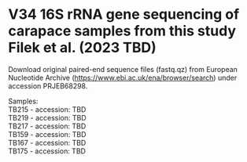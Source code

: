 # V34 16S rRNA gene sequencing of carapace samples from this study Filek et al. (2023 TBD)
  Download original paired-end sequence files (fastq.qz) from European Nucleotide Archive (https://www.ebi.ac.uk/ena/browser/search) under accession PRJEB68298.

 Samples:  
 TB215 - accession: TBD  
 TB219 - accession: TBD  
 TB217 - accession: TBD  
 TB159 - accession: TBD  
 TB167 - accession: TBD  
 TB175 - accession: TBD  
